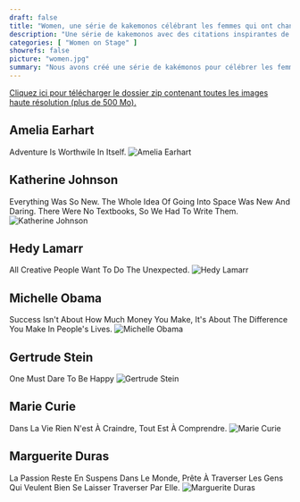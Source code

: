 ```yaml
---
draft: false
title: "Women, une série de kakemonos célébrant les femmes qui ont changé le monde"
description: "Une série de kakemonos avec des citations inspirantes de femmes audacieuses qui ont osé changer le monde."
categories: [ "Women on Stage" ]
showrefs: false
picture: "women.jpg"
summary: "Nous avons créé une série de kakémonos pour célébrer les femmes qui ont changé le monde. Vous pouvez les télécharger et les imprimer librement pour votre propre usage. Toutes les images sont dans le domaine public. Si vous souhaitez les imprimer, le format recommandé est de 80 cm x 200 cm (environ 31,49 pouces par 78,7 pouces) ou moins en conservant les mêmes proportions (par exemple 40 cm x 100 cm). L'espace colorimétrique est FOGRA 39 et le fond perdu est de 1 mm de chaque côté."
---
```


[Cliquez ici pour télécharger le dossier zip contenant toutes les images haute résolution (plus de 500 Mo).](https://www.dropbox.com/s/8lyeeflfqlyjelm/women.zip?dl=1)

## Amelia Earhart
Adventure Is Worthwile In Itself.
![Amelia Earhart](amelia_earhart_thumb.jpg)

## Katherine Johnson
Everything Was So New. The Whole Idea Of Going Into Space Was New And Daring. There Were No Textbooks, So We Had To Write Them.
![Katherine Johnson](katherine_johnson_thumb.jpg)

## Hedy Lamarr
All Creative People Want To Do The Unexpected.
![Hedy Lamarr](hedy_lamarr_thumb.jpg)

## Michelle Obama
Success Isn't About How Much Money You Make, It's About The Difference You Make In People's Lives.
![Michelle Obama](michelle_obama_thumb.jpg)

## Gertrude Stein
One Must Dare To Be Happy
![Gertrude Stein](gertrude_stein_thumb.jpg)

## Marie Curie
Dans La Vie Rien N'est À Craindre, Tout Est À Comprendre.
![Marie Curie](marie_curie_thumb.jpg)

## Marguerite Duras
La Passion Reste En Suspens Dans Le Monde, Prête À Traverser Les Gens Qui Veulent Bien Se Laisser Traverser Par Elle.
![Marguerite Duras](marguerite_duras_thumb.jpg)
